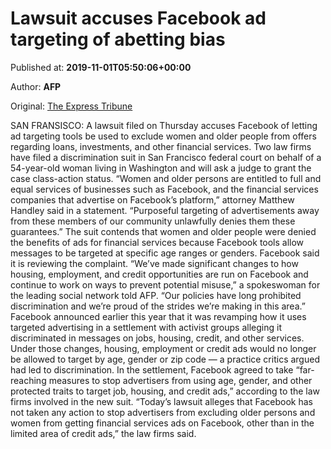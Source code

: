 
# Lawsuit accuses Facebook ad targeting of abetting bias

Published at: **2019-11-01T05:50:06+00:00**

Author: **AFP**

Original: [The Express Tribune](https://tribune.com.pk/story/2091299/8-lawsuit-accuses-facebook-ad-targeting-abetting-bias/)

SAN FRANSISCO: A lawsuit filed on Thursday accuses Facebook of letting ad targeting tools be used to exclude women and older people from offers regarding loans, investments, and other financial services.
Two law firms have filed a discrimination suit in San Francisco federal court on behalf of a 54-year-old woman living in Washington and will ask a judge to grant the case class-action status.
“Women and older persons are entitled to full and equal services of businesses such as Facebook, and the financial services companies that advertise on Facebook’s platform,” attorney Matthew Handley said in a statement.
“Purposeful targeting of advertisements away from these members of our community unlawfully denies them these guarantees.”
The suit contends that women and older people were denied the benefits of ads for financial services because Facebook tools allow messages to be targeted at specific age ranges or genders.
Facebook said it is reviewing the complaint.
“We’ve made significant changes to how housing, employment, and credit opportunities are run on Facebook and continue to work on ways to prevent potential misuse,” a spokeswoman for the leading social network told AFP.
“Our policies have long prohibited discrimination and we’re proud of the strides we’re making in this area.”
Facebook announced earlier this year that it was revamping how it uses targeted advertising in a settlement with activist groups alleging it discriminated in messages on jobs, housing, credit, and other services.
Under those changes, housing, employment or credit ads would no longer be allowed to target by age, gender or zip code — a practice critics argued had led to discrimination.
In the settlement, Facebook agreed to take “far-reaching measures to stop advertisers from using age, gender, and other protected traits to target job, housing, and credit ads,” according to the law firms involved in the new suit.
“Today’s lawsuit alleges that Facebook has not taken any action to stop advertisers from excluding older persons and women from getting financial services ads on Facebook, other than in the limited area of credit ads,” the law firms said.
